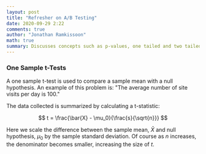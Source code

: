 ```yaml
---
layout: post
title: "Refresher on A/B Testing"
date: 2020-09-29 2:22
comments: true
author: "Jonathan Ramkissoon"
math: true
summary: Discusses concepts such as p-values, one tailed and two tailed tests, t-tests, F-tests and in what scenarios to use them.
---
```



### One Sample t-Tests
A one sample t-test is used to compare a sample mean with a null hypothesis. An example of this problem is: "The average number of site visits per day is 100."

The data collected is summarized by calculating a t-statistic:

$$ t = \frac{\bar{X} - \mu_0}{\frac{s}{\sqrt{n}}} $$

Here we scale the difference between the sample mean, $\bar{X}$ and null hypothesis, $\mu_0$ by the sample standard deviation. Of course as $n$ increases, the denominator becomes smaller, increasing the size of $t$. 
